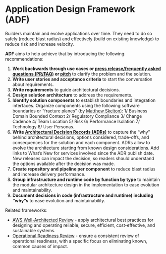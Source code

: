 # Application Design Framework (ADF)
Builders maintain and evolve applications over time. They need to do so safely (reduce blast radius) and effectively (build on existing knowledge) to reduce risk and increase velocity.

**ADF** aims to help achieve that by introducing the following recommendations:
1. **Work backwards through use cases or [press release/frequently asked questions (PR/FAQ)](https://productstrategy.co/working-backwards-the-amazon-prfaq-for-product-innovation/) or [pitch](https://basecamp.com/shapeup/1.5-chapter-06)** to clarify the problem and the solution.
2. **Write user stories and acceptance criteria** to start the conversation about requirements.
3. **Write requirements** to guide architectural decisions.
4. **Design solution architecture** to address the requirements.
5. **Identify solution components** to establish boundaries and integration interfaces. Organize components using the following software boundaries or “fracture planes” (by [Matthew Skelton](https://blog.matthewskelton.net/about/)): 1/ Business Domain Bounded Context 2/ Regulatory Compliance 3/ Change Cadence 4/ Team Location 5/ Risk 6/ Performance Isolation 7/ Technology 8/ User Personas.
6. **Write [Architectural Decision Records (ADRs)](https://docs.aws.amazon.com/prescriptive-guidance/latest/architectural-decision-records/appendix.html)** to capture the “why” behind architectural decisions, options considered, trade-offs, and consequences for the solution and each component. ADRs allow to evolve the architecture starting from known design considerations. Add links to What’s New for services involved since the ADR publish date. New releases can impact the decision, so readers should understand the options available after the decision was made.
7. **Create repository and pipeline per component** to reduce blast radius and increase delivery performance.
8. **Group infrastructure and runtime code by function by type** to maintain the modular architecture design in the implementation to ease evolution and maintainability.
9. **Document decisions in code (infrastructure and runtime) including “why”s** to ease evolution and maintainability.

Related frameworks:
* [AWS Well-Architected Review](https://aws.amazon.com/architecture/well-architected/) - apply architectural best practices for designing and operating reliable, secure, efficient, cost-effective, and sustainable systems.
* [Operational Readiness Review](https://docs.aws.amazon.com/wellarchitected/latest/operational-readiness-reviews/wa-operational-readiness-reviews.html) - ensure a consistent review of operational readiness, with a specific focus on eliminating known, common causes of impact.
